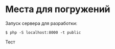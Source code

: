 # Места для погружений

Запуск сервера для разработки:

```
$ php -S localhost:8000 -t public
```

Тест
